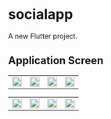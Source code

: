 # socialapp

A new Flutter project.

## Application Screen

<table>
  <tr>
    <td align="center"><img width=100% src="https://github.com/Marawanemad/Social-App/assets/88719313/134883ca-9b29-4d80-b5c0-e4ffa00bd24d"></td>
    <td align="center"><img width=100% src="https://github.com/Marawanemad/Social-App/assets/88719313/baef2d2c-87eb-4395-8435-5051735f475c"></td>
    <td align="center"><img width=100% src="https://github.com/Marawanemad/Social-App/assets/88719313/f866e6da-e831-4570-bc4f-8a367cf6d104"></td>
    <td align="center"><img width=100% src="https://github.com/Marawanemad/Social-App/assets/88719313/0bfdbf40-4948-4bd8-9924-aa765fa62d5c"></td>  
  </tr>
</table>

<table>
  <tr>
    <td align="center"><img width=100% src="https://github.com/Marawanemad/Social-App/assets/88719313/f403da5c-5be2-4daf-a68f-a2e47aebdc5a"></td>
    <td align="center"><img width=100% src="https://github.com/Marawanemad/Social-App/assets/88719313/60a98fe6-ed09-4d55-b149-06174a60e592"></td>
    <td align="center"><img width=100% src="https://github.com/Marawanemad/Social-App/assets/88719313/16e484dc-93f1-4937-917b-943809c7520e"></td>
    <td align="center"><img width=100% src="https://github.com/Marawanemad/Social-App/assets/88719313/b5aaaaeb-b747-42e2-a199-1b6b43a9e6ec"></td>
  </tr>
</table>
